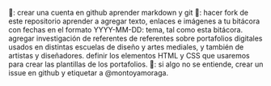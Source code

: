 🍓: crear una cuenta en github
aprender markdown y git
🍓: hacer fork de este repositorio
aprender a agregar texto, enlaces e imágenes a tu bitácora con fechas en el formato YYYY-MM-DD: tema, tal como esta bitácora.
agregar investigación de referentes de referentes sobre portafolios digitales usados en distintas escuelas de diseño y artes mediales, y también de artistas y diseñadores.
definir los elementos HTML y CSS que usaremos para crear las plantillas de los portafolios.
🍓: si algo no se entiende, crear un issue en github y etiquetar a @montoyamoraga.
